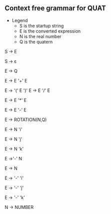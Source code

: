 ## Context free grammar for QUAT

* Legend
  * S is the startup string
  * E is the converted expression
  * N is the real number
  * Q is the quatern

S &#8594; E 

S &#8594; ε 

E &#8594; Q

E &#8594; E '+' E

E &#8594; '(' E ')'
E &#8594; E '/' E

E &#8594; E '*' E

E &#8594; E '-' E

E &#8594; ROTATION(N,Q)

E &#8594; N 'i'

E &#8594; N 'j'

E &#8594; N 'k'

E &#8594;'-' N 

E &#8594; N

E &#8594; '-' 'i'

E &#8594; '-' 'j'

E &#8594; '-' 'k'

N &#8594; NUMBER
